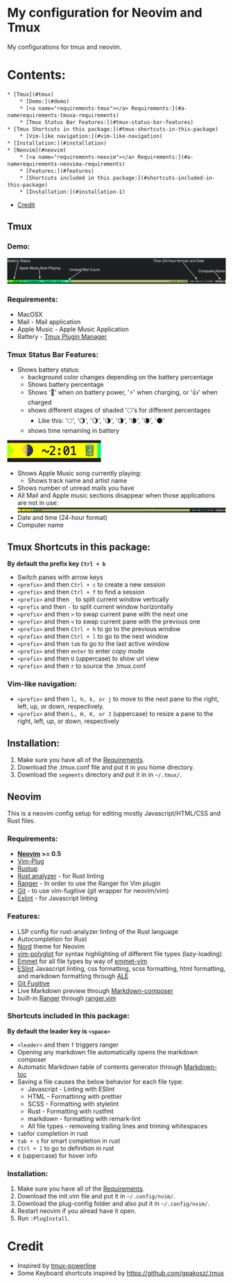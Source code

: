 # My configuration for Neovim and Tmux
My configurations for tmux and neovim.
# Contents:
<!-- vim-markdown-toc GFM -->

	* [Tmux](#tmux)
		* [Demo:](#demo)
		* [<a name="requirements-tmux"></a> Requirements:](#a-namerequirements-tmuxa-requirements)
		* [Tmux Status Bar Features:](#tmux-status-bar-features)
	* [Tmux Shortcuts in this package:](#tmux-shortcuts-in-this-package)
		* [Vim-like navigation:](#vim-like-navigation)
	* [Installation:](#installation)
	* [Neovim](#neovim)
		* [<a name="requirements-neovim"></a> Requirements:](#a-namerequirements-neovima-requirements)
		* [Features:](#features)
		* [Shortcuts included in this package:](#shortcuts-included-in-this-package)
		* [Installation:](#installation-1)
* [Credit](#credit)

<!-- vim-markdown-toc -->
## Tmux
### Demo:
![Tmux Status Bar image](images/tmux-status-bar-demo.png)
### <a name="requirements-tmux"></a> Requirements:
* MacOSX
* Mail - Mail application
* Apple Music - Apple Music Application
* Battery - <a href="https://github.com/tmux-plugins/tpm" target="_blank">Tmux Plugin Manager</a>
### Tmux Status Bar Features:
* Shows battery status:
	* background color changes depending on the battery percentage
	* Shows battery percentage
	* Shows '🔋' when on battery power, '⚡' when charging, or '👍' when charged
	* shows different stages of shaded '🌕's for different percentages
		* Like this: '🌕', '🌖', '🌖', '🌗', '🌗', '🌘', '🌘', '🌑'
	* shows time remaining in battery

![Tmux Status Bar with drained battery power](images/tmux-status-bar-drained.png)
* Shows Apple Music song currently playing:
	* Shows track name and artist name
* Shows number of unread mails you have
* All Mail and Apple music sections disappear when those applications are not in use:
![Tmux Status Bar with no sections](images/tmux-status-bar-no-sections.png)
* Date and time (24-hour format)
* Computer name

## Tmux Shortcuts in this package:
**By default the prefix key ``Ctrl + b``**
* Switch panes with arrow keys
* ``<prefix>`` and then ``Ctrl + c`` to create a new session
* ``<prefix>`` and then ``Ctrl + f`` to find a session
* ``<prefix>`` and then ``_`` to split current window vertically
* ``<prefix`` and then ``-`` to split current window horizontally
* ``<prefix>`` and then ``>`` to swap current pane with the next one
* ``<prefix>`` and then ``<`` to swap current pane with the previous one
* ``<prefix>`` and then ``Ctrl + h`` to go to the previous window
* ``<prefix>`` and then ``Ctrl + l`` to go to the next window
* ``<prefix>`` and then ``tab`` to go to the last active window
* ``<prefix>`` and then ``enter`` to enter copy mode
* ``<prefix>`` and then ``U`` (uppercase) to show url view
* ``<prefix>`` and then ``r`` to source the .tmux.conf
### Vim-like navigation:
* ``<prefix>`` and then ``l, h, k, or j`` to move to the next pane to the right, left, up, or down, respectively.
* ``<prefix>`` and then ``L, H, K, or J`` (uppercase) to resize a pane to the right, left, up, or down, respectively
## Installation:
1. Make sure you have all of the [Requirements](#requirements-tmux).
1. Download the .tmux.conf file and put it in you home directory.
2. Download the ``segments`` directory and put it in in ``~/.tmux/``.
## Neovim
This is a neovim config setup for editing mostly Javascript/HTML/CSS and Rust files.
### <a name="requirements-neovim"></a> Requirements:
* **<a href="https://neovim.io/" target="_blank">Neovim</a> >= 0.5**
* <a href="https://github.com/junegunn/vim-plug" target="_blank">Vim-Plug</a>
* <a href="https://rustup.rs" target="_blank">Rustup</a>
* <a href="https://rust-analyzer.github.io/manual.html#rust-analyzer-language-server-binary" target="_blank">Rust analyzer</a> - for Rust linting
* <a href="https://github.com/ranger/ranger" target="_blank">Ranger</a> - In order to use the Ranger for Vim plugin
* <a href="https://git-scm.com/downloads" target="_blank">Git</a> - to use vim-fugitive (git wrapper for neovim/vim)
* <a href="https://eslint.org/docs/user-guide/getting-started" target="_blank">Eslint</a> - for Javascript linting
### Features:
* LSP config for rust-analyzer linting of the Rust language
* Autocompletion for Rust
* <a href="https://github.com/arcticicestudio/nord-vim" target = "_blank">Nord</a> theme for Neovim
* <a href="https://github.com/sheerun/vim-polyglot" target="_blank" >vim-polyglot</a> for syntax highlighting of different file types (lazy-loading)
* <a href="https://www.emmet.io/" target="_blank">Emmet</a> for all file types by way of <a href="https://github.com/mattn/emmet-vim" target="_blank">emmet-vim</a>
* <a href="https://eslint.org/docs/user-guide/getting-started" target="_blank">ESlint</a> Javascript linting, css formatting, scss formatting, html formatting, and markdown formatting through <a href="https://github.com/dense-analysis/ale" target="_blank">ALE</a>
* <a href="https://github.com/tpope/vim-fugitive" target="_blank">Git Fugitive</a>
* Live Markdown preview through <a href="https://github.com/euclio/vim-markdown-composer" target="_blank">Markdown-composer</a>
* built-in <a href="https://github.com/ranger/ranger" target="_blank">Ranger</a> through <a href="https://github.com/francoiscabrol/ranger.vim" target="_blank">ranger.vim</a>
### Shortcuts included in this package:
**By default the leader key is ``<space>``**
* ``<leader>`` and then ``f`` triggers ranger
* Opening any markdown file automatically opens the markdown composer
* Automatic Markdown table of contents generator through <a href="https://github.com/mzlogin/vim-markdown-toc" target="_blank">Markdown-toc</a>
* Saving a file causes the below behavior for each file type:
	* Javascript - Linting with ESlint
	* HTML - Formattinng with prettier
	* SCSS - Formatting with stylelint
	* Rust - Formatting with rustfmt
	* markdown - formatting with remark-lint
	* All file types - removeing trailing lines and triming whitespaces
* ``tab``for completion in rust
* ``tab + s`` for smart completion in rust
* ``Ctrl + ]`` to go to definition in rust
* ``K`` (uppercase) for hover info
### Installation:
1. Make sure you have all of the [Requirements](#requirements-neovim).
2. Download the init.vim file and put it in ``~/.config/nvim/``.
3. Download the plug-config folder and also put it in ``~/.config/nvim/``.
4. Restart neovim if you alread have it open.
5. Run ``:PlugInstall``.
# Credit
* Inspired by <a href="https://github.com/erikw/tmux-powerline" target="_blank">tmux-powerline</a>
* Some Keyboard shortcuts inspired by <a href="https://github.com/gpakosz/.tmux" target="_blank">https://github.com/gpakosz/.tmux</a>
